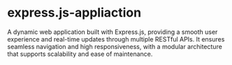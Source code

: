 # express.js-appliaction
A dynamic web application built with Express.js, providing a smooth user experience and real-time updates through multiple RESTful APIs. It ensures seamless navigation and high responsiveness, with a modular architecture that supports scalability and ease of maintenance.

